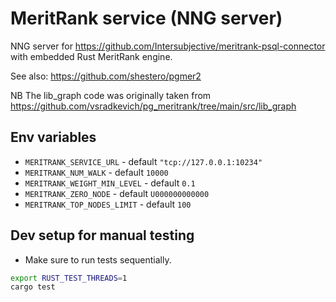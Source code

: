 # MeritRank service (NNG server)
NNG server for https://github.com/Intersubjective/meritrank-psql-connector with embedded Rust MeritRank engine.

See also:
https://github.com/shestero/pgmer2

NB The lib_graph code was originally taken from
https://github.com/vsradkevich/pg_meritrank/tree/main/src/lib_graph

## Env variables
- `MERITRANK_SERVICE_URL` - default `"tcp://127.0.0.1:10234"`
- `MERITRANK_NUM_WALK` - default `10000`
- `MERITRANK_WEIGHT_MIN_LEVEL` - default `0.1`
- `MERITRANK_ZERO_NODE` - default `U000000000000`
- `MERITRANK_TOP_NODES_LIMIT` - default `100`

## Dev setup for manual testing
- Make sure to run tests sequentially.
```sh
export RUST_TEST_THREADS=1
cargo test
```

